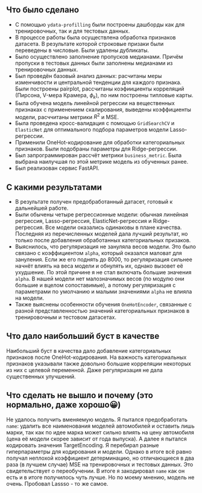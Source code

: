 ## Что было сделано
* С помощью `ydata-profilling` были построены дашборды как для тренировочных, так и для тестовых данных.
* В процессе работы была осуществлена обработка признаков датасета. В результате которой строковые призаки были переведены в числовые. Были удалены дубликаты.
* Было осуществлено заполнение пропусков медианами. Причём пропуски в тестовых данных были заполнены медианами из тренировочных данных.
* Был проведён базовый анализ данных: расчитаны меры изменчивости и центральной тенденции для каждого признака. Были построены pairplot, рассчитаны коэфиициенты корреляций (Пирсона, V-мера Крамера, $\phi_k$), по ним построены типловые карты.
* Была обучена модель линейной регрессии на вещественных признаках с применением скалирования, выведены коэффициенты модели, расччитаны метрики $R^2$ и MSE.
* Была проведена кросс-валидация с помощью `GridSearchCV` и `ElasticNet` для оптимального подбора параметров модели Lasso-регрессии.
* Применили OneHot-кодирование для обработки категориальных признаков. Были подобраны параметры для Ridge-регрессии.
* Был запрограммирован рассчёт метрики `business_metric`. Была выбрана наилучшая по этой метрике модель из обученных ранее.
* Был реализован сервис FastAPI.

## C какими результатами
* В результате получен предобработанный датасет, готовый к дальнейшей работе.
* Были обычены четыре регрессионные модели: обычная линейная регрессия, Lasso-регрессия, ElasticNet-регрессия и Ridge-регрессия. Все модели оказались одинаковы в плане качества. Последняя из перечисленных моделей дала лучший результат, но только после добавления обработанных категориальных призаков.
* Выяснилось, что регуляризация не зануляла весов модели. Это было связано с коэффициентом `alpha`, который оказался маловат для зануления. Если же его поднять до 8000, то регуляризация сильнее начнёт влиять на веса модели и обнулять их, однако вызовет её ухудшение. По этой причине я не стал включать большие значения `alpha`. В нашей модели нет малозначимых весов (по модулю они большие и вцелом сопоставимые), а потому регуляризация с параметрами по умолчанию и малыми значениями `alpha` не влияла на модели.
* Также выяснены особенности обучения `OneHotEncoder`, связанные с разной представленностью значений категориальных признаков в тренировочным и тестовом датасетах.

## Что дало наибольший буст в качестве
Наибольший буст в качества дало добавление категориальных признаков после OneHot-кодирования. На важность категориальных признаков указывали также довольно большие корреляции некоторых из них с целевой переменной. Даже регуляризация не дала существенных улучшений.

## Что сделать не вышло и почему (это нормально, даже хорошо😀)
Не удалось получить вменяемую модель. Я пытался предобработать `name`: удалить все наименования моделей автомобилей и оставить лишь марки, так как по идее марка может сильно влиять на цену автомобиля (цена её модели скорее зависит от года выпуска). А далее я пытался кодировать значения TargetEncoding. Я перебирал разные гиперпараметры для кодирования и модели. Однако в итоге всё равно получал неплохой коэффициент детерминацию, но отличающиеся в два раза (в лучшем случае) MSE на тренировочных и тестовых данных. Это свидетельствует о переобучении. В итоге я закодировал `name` как он есть и в итоге получилось чуть лучше. Но по моему мнению, модель не очень. Пробовал Lassso - то же самое.
